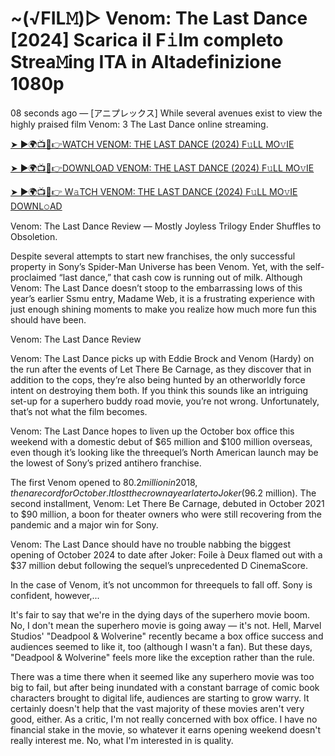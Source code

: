 # ~(√FIL𝙼)▷ Venom: The Last Dance [2024] Scarica il F𝚒lm completo Strea𝙼ing ITA in Altadefinizione 1080p
08 seconds ago — [アニプレックス] While several avenues exist to view the highly praised film
Venom: 3 The Last Dance online streaming.

[➤ ►🌍📺📱👉WATCH VENOM: THE LAST DANCE (2024) F𝚞LL MO𝚟IE](https://free-cinematic-universe.blogspot.com/2024/09/free-movie.html)

[➤ ►🌍📺📱👉DOWNLOAD VENOM: THE LAST DANCE (2024) F𝚞LL MO𝚟IE](https://free-cinematic-universe.blogspot.com/2024/09/free-movie.html)

[➤ ►🌍📺📱👉 W𝚊TCH VENOM: THE LAST DANCE (2024) F𝚞LL MO𝚟IE DOWNL𝚘AD](https://free-cinematic-universe.blogspot.com/2024/09/free-movie.html)

Venom: The Last Dance Review — Mostly Joyless Trilogy Ender Shuffles to Obsoletion.

Despite several attempts to start new franchises, the only successful property in Sony’s Spider-Man Universe has been Venom. Yet, with the self-proclaimed “last dance,” that cash cow is running out of milk. Although Venom: The Last Dance doesn’t stoop to the embarrassing lows of this year’s earlier Ssmu entry, Madame Web, it is a frustrating experience with just enough shining moments to make you realize how much more fun this should have been.

Venom: The Last Dance Review

Venom: The Last Dance picks up with Eddie Brock and Venom (Hardy) on the run after the events of Let There Be Carnage, as they discover that in addition to the cops, they’re also being hunted by an otherworldly force intent on destroying them both. If you think this sounds like an intriguing set-up for a superhero buddy road movie, you’re not wrong. Unfortunately, that’s not what the film becomes.


Venom: The Last Dance hopes to liven up the October box office this weekend with a domestic debut of $65 million and $100 million overseas, even though it’s looking like the threequel’s North American launch may be the lowest of Sony’s prized antihero franchise.

The first Venom opened to $80.2 million in 2018, then a record for October. It lost the crown a year later to Joker ($96.2 million). The second installment, Venom: Let There Be Carnage, debuted in October 2021 to $90 million, a boon for theater owners who were still recovering from the pandemic and a major win for Sony.

Venom: The Last Dance should have no trouble nabbing the biggest opening of October 2024 to date after Joker: Foile à Deux flamed out with a $37 million debut following the sequel’s unprecedented D CinemaScore.

In the case of Venom, it’s not uncommon for threequels to fall off. Sony is confident, however,...

It's fair to say that we're in the dying days of the superhero movie boom. No, I don't mean the superhero movie is going away — it's not. Hell, Marvel Studios' "Deadpool & Wolverine" recently became a box office success and audiences seemed to like it, too (although I wasn't a fan). But these days, "Deadpool & Wolverine" feels more like the exception rather than the rule.

There was a time there when it seemed like any superhero movie was too big to fail, but after being inundated with a constant barrage of comic book characters brought to digital life, audiences are starting to grow warry. It certainly doesn't help that the vast majority of these movies aren't very good, either. As a critic, I'm not really concerned with box office. I have no financial stake in the movie, so whatever it earns opening weekend doesn't really interest me. No, what I'm interested in is quality.
